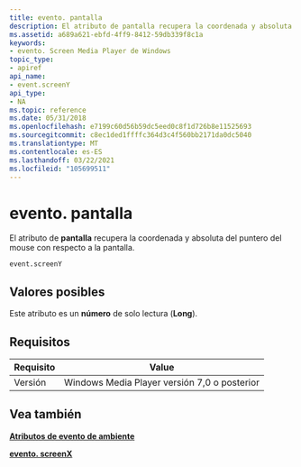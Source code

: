 ```yaml
---
title: evento. pantalla
description: El atributo de pantalla recupera la coordenada y absoluta del puntero del mouse con respecto a la pantalla.
ms.assetid: a689a621-ebfd-4ff9-8412-59db339f8c1a
keywords:
- evento. Screen Media Player de Windows
topic_type:
- apiref
api_name:
- event.screenY
api_type:
- NA
ms.topic: reference
ms.date: 05/31/2018
ms.openlocfilehash: e7199c60d56b59dc5eed0c8f1d726b8e11525693
ms.sourcegitcommit: c8ec1ded1ffffc364d3c4f560bb2171da0dc5040
ms.translationtype: MT
ms.contentlocale: es-ES
ms.lasthandoff: 03/22/2021
ms.locfileid: "105699511"
---
```

# <a name="eventscreeny"></a>evento. pantalla

El atributo de **pantalla** recupera la coordenada y absoluta del puntero del mouse con respecto a la pantalla.

``` syntax
event.screenY
```

## <a name="possible-values"></a>Valores posibles

Este atributo es un **número** de solo lectura (**Long**).

## <a name="requirements"></a>Requisitos



| Requisito | Value |
|--------------------|------------------------------------------------------|
| Versión<br/> | Windows Media Player versión 7,0 o posterior<br/> |



## <a name="see-also"></a>Vea también

<dl> <dt>

[**Atributos de evento de ambiente**](ambient-event-attributes.md)
</dt> <dt>

[**evento. screenX**](event-screenx.md)
</dt> </dl>

 

 





